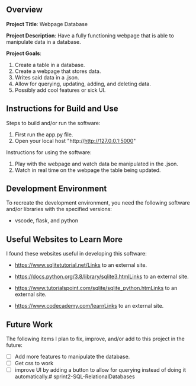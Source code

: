 ## Overview

**Project Title**: Webpage Database

**Project Description**: Have a fully functioning webpage that is able to manipulate data in a database.

**Project Goals**:
1. Create a table in a database.
2. Create a webpage that stores data.
3. Writes said data in a .json.
4. Allow for querying, updating, adding, and deleting data.
5. Possibly add cool features or sick UI.

## Instructions for Build and Use

Steps to build and/or run the software:

1. First run the app.py file.
2. Open your local host "http://http://127.0.0.1:5000"

Instructions for using the software:

1. Play with the webpage and watch data be manipulated in the .json.
2. Watch in real time on the webpage the table being updated.

## Development Environment 

To recreate the development environment, you need the following software and/or libraries with the specified versions:

* vscode, flask, and python


## Useful Websites to Learn More

I found these websites useful in developing this software:

* https://www.sqlitetutorial.net/Links to an external site. 

* https://docs.python.org/3.8/library/sqlite3.htmlLinks to an external site. 

* https://www.tutorialspoint.com/sqlite/sqlite_python.htmLinks to an external site. 

* https://www.codecademy.com/learnLinks to an external site. 

## Future Work

The following items I plan to fix, improve, and/or add to this project in the future:

* [ ] Add more features to manipulate the database.
* [ ] Get css to work
* [ ] improve UI by adding a button to allow for querying instead of doing it automatically.#   s p r i n t 2 - S Q L - R e l a t i o n a l D a t a b a s e s  
 